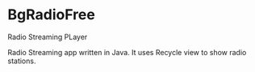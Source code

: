 # BgRadioFree
Radio Streaming PLayer


Radio Streaming app written in Java. It uses Recycle view to show radio stations.
